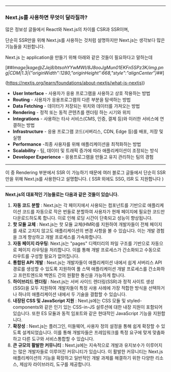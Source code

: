 
---

### Next.js를 사용하면 무엇이 달라질까?

많은 정보성 글들에서 React와 Next.js의 차이를 CSR과 SSR이며,

단순히 SSR만을 위해 Next.js를 사용하는 것처럼 설명하지만 Next.js는 생각보다 많은 기능들을 지원합니다.

Next.js 는 application을 만들기 위해 아래와 같은 것들이 필요하다고 말하는데

[##_Image|kage@ZJej8/btsohYYwMWI/8J8ooJgMun01EKFn5SPz3K/img.png|CDM|1.3|{"originWidth":1280,"originHeight":668,"style":"alignCenter"}_##]

([https://nextjs.org/learn/foundations/about-nextjs/what-is-nextjs)](https://nextjs.org/learn/foundations/about-nextjs/what-is-nextjs))

-   **User Interface** - 사용자가 응용 프로그램을 사용하고 상호 작용하는 방법
-   **Routing** - 사용자가 응용프로그램의 다른 부분을 탐색하는 방법
-   **Data Fetching** - 데이터가 저장되는 위치와 데이터를 가져오는 방법
-   **Rendering** - 정적 또는 동적 콘텐츠를 렌더링 하는 시기와 위치
-   **Integrations** - 사용하는 타사 서비스(CMS, 인증, 결제 등)와 이러한 서비스에 연결하는 방법
-   **Infrastructure** - 응용 프로그램 코드(서버리스, CDN, Edge 등)를 배포, 저장 및 실행
-   **Performance** -최종 사용자를 위해 애플리케이션을 최적화하는 방법
-   **Scalability** - 팀, 데이터 및 트래픽 증가에 따라 애플리케이션이 조정되는 방식
-   **Developer Experience** - 응용프로그램을 만들고 유지 관리하는 팀의 경험

---

이 중 Rendering 부분에서 SSR 이 가능하기 때문에 여러 블로그 글들에서 단순히 SSR 만을 위해 Next.js를 사용한다고 설명합니다. ( SSR 외에도 SSG, ISR 도 지원합니다 )

---

**Next.js의 대표적인 기능들로는 다음과 같은 것들이 있습니다.**

1.  **자동 코드 분할** : Next.js는 각 페이지에서 사용되는 컴포넌트를 기반으로 애플리케이션 코드를 자동으로 작은 번들로 분할하여 사용자가 현재 페이지에 필요한 코드만 다운로드하도록 합니다. 이로 인해 로딩 시간이 단축되고 성능이 향상됩니다.
2.  **핫 모듈 교체** : Next.js는 핫 모듈 교체(HMR)를 지원하여 개발자들이 전체 페이지를 새로 고치지 않고도 애플리케이션의 변경 사항을 볼 수 있습니다. 이는 개발 경험을 크게 향상하고 개발 프로세스를 가속화합니다.
3.  **자동 페이지 라우팅**: Next.js는 "pages" 디렉터리의 파일 구조를 기반으로 자동으로 페이지 라우팅을 처리합니다. 이를 통해 개발 프로세스가 간소화되고 수동으로 라우트를 구성할 필요가 없어집니다.
4.  **통합된 API 개발** : Next.js는 개발자들이 애플리케이션 내에서 쉽게 서버리스 API 경로를 생성할 수 있도록 지원하여 풀 스택 애플리케이션 개발 프로세스를 간소화하고 프런트엔드와 백엔드 간의 원활한 통신을 가능하게 합니다.
5.  **하이브리드 렌더링** : Next.js는 서버 사이드 렌더링(SSR)과 정적 사이트 생성(SSG)을 모두 지원하여 개발자들이 특정 사용 사례에 가장 적합한 방식을 선택하거나 하나의 애플리케이션 내에서 두 기술을 결합할 수 있습니다.
6.  **내장된 CSS 및 JavaScript 지원** : Next.js에는 CSS 모듈 및 styled-components와 같은 인기 있는 CSS-in-JS 설루션에 대한 내장 지원이 포함되어 있습니다. 또한 ES 모듈과 동적 임포트와 같은 현대적인 JavaScript 기능을 지원합니다.
7.  **확장성** : Next.js는 플러그인, 미들웨어, 사용자 정의 설정을 통해 쉽게 확장할 수 있도록 설계되었습니다. 이를 통해 개발자들은 프레임워크를 특정 요구에 맞게 맞춤화하고 다른 도구와 서비스통합할 수 있습니다.
8.  **큰 규모의 활발한 커뮤니티** : Next.js에는 지속적으로 개발과 유지보수가 이루어지는 많은 개발자들로 이루어진 커뮤니티가 있습니다. 이 활발한 커뮤니티는 Next.js 애플리케이션의 기능을 확장하고 일반적인 개발 과제를 해결하기 위한 다양한 리소스, 제삼자 라이브러리, 도구를 제공합니다.
